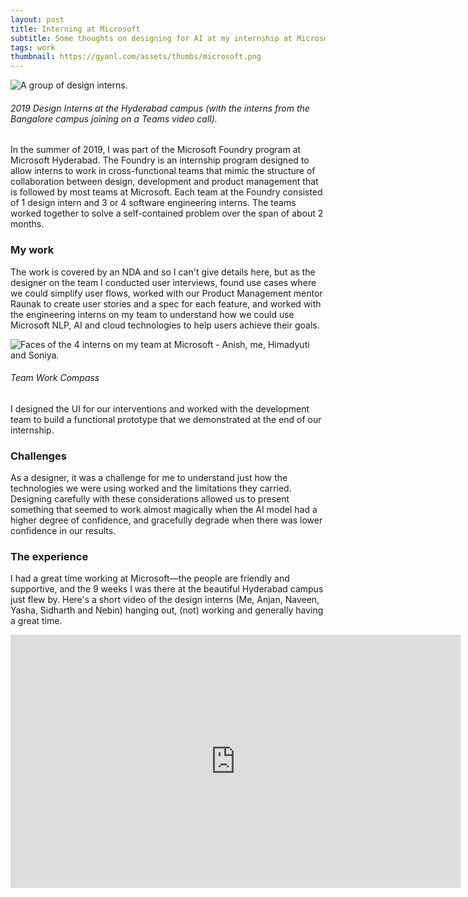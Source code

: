 ```yaml
---
layout: post
title: Interning at Microsoft
subtitle: Some thoughts on designing for AI at my internship at Microsoft Hyderabad, where I worked on integrating intelligent assistance in an existing Microsoft app.
tags: work
thumbnail: https://gyanl.com/assets/thumbs/microsoft.png
---
```


![A group of design interns.](https://gyanl.com/assets/microsoft-groupcall.jpg)

###### 2019 Design Interns at the Hyderabad campus (with the interns from the Bangalore campus joining on a Teams video call).

In the summer of 2019, I was part of the Microsoft Foundry program at Microsoft Hyderabad. The Foundry is an internship program designed to allow interns to work in cross-functional teams that mimic the structure of collaboration between design, development and product management that is followed by most teams at Microsoft. Each team at the Foundry consisted of 1 design intern and 3 or 4 software engineering interns. The teams worked together to solve a self-contained problem over the span of about 2 months.

### My work

The work is covered by an NDA and so I can't give details here, but as the designer on the team I conducted user interviews, found use cases where we could simplify user flows, worked with our Product Management mentor Raunak to create user stories and a spec for each feature, and worked with the engineering interns on my team to understand how we could use Microsoft NLP, AI and cloud technologies to help users achieve their goals.

![Faces of the 4 interns on my team at Microsoft - Anish, me, Himadyuti and Soniya.](https://gyanl.com/assets/microsoft-work-compass.jpg)

###### Team Work Compass

I designed the UI for our interventions and worked with the development team to build a functional prototype that we demonstrated at the end of our internship.

### Challenges

As a designer, it was a challenge for me to understand just how the technologies we were using worked and the limitations they carried. Designing carefully with these considerations allowed us to present something that seemed to work almost magically when the AI model had a higher degree of confidence, and gracefully degrade when there was lower confidence in our results.

### The experience

I had a great time working at Microsoft—the people are friendly and supportive, and the 9 weeks I was there at the beautiful Hyderabad campus just flew by. Here's a short video of the design interns (Me, Anjan, Naveen, Yasha, Sidharth and Nebin) hanging out, (not) working and generally having a great time.

<iframe width="720" height="405" src="https://www.youtube.com/embed/TZadxCqlDK8" frameborder="0" allow="accelerometer; autoplay; encrypted-media; gyroscope; picture-in-picture" allowfullscreen></iframe>
